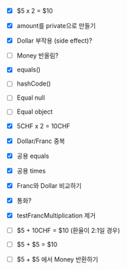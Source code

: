 - [x] $5 x 2 = $10
- [x] amount를 private으로 만들기
- [x] Dollar 부작용 (side effect)?
- [ ] Money 반올림?
- [x] equals()
- [ ] hashCode()
- [ ] Equal null
- [ ] Equal object
- [x] 5CHF x 2 = 10CHF
- [x] Dollar/Franc 중복
- [x] 공용 equals
- [x] 공용 times
- [x] Franc와 Dollar 비교하기
- [x] 통화?
- [x] testFrancMultiplication 제거

- [ ] $5 + 10CHF = $10 (환율이 2:1일 경우)
- [ ] $5 + $5 = $10
- [ ] $5 + $5 에서 Money 반환하기